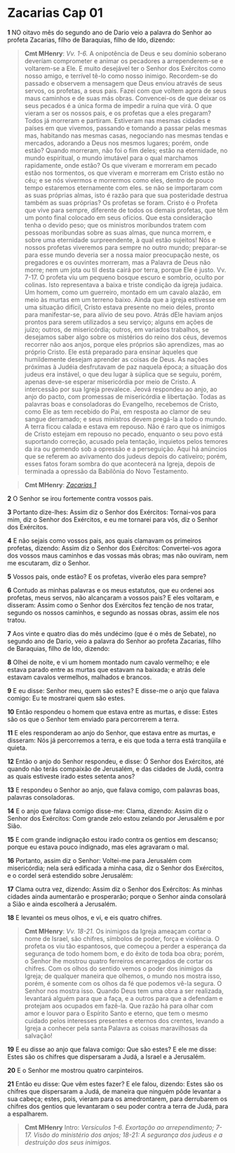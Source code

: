 # Zacarias Cap 01

**1** 	NO oitavo mês do segundo ano de Dario veio a palavra do Senhor ao profeta Zacarias, filho de Baraquias, filho de Ido, dizendo:

> **Cmt MHenry**: *Vv. 1-6.* A onipotência de Deus e seu domínio soberano deveríam comprometer e animar os pecadores a arrependerem-se e voltarem-se a Ele. E muito desejável ter o Senhor dos Exércitos como nosso amigo, e terrível tê-lo como nosso inimigo. Recordem-se do passado e observem a mensagem que Deus enviou através de seus servos, os profetas, a seus pais. Fazei com que voltem agora de seus maus caminhos e de suas más obras. Convencei-os de que deixar os seus pecados é a única forma de impedir a ruína que virá. O que vieram a ser os nossos pais, e os profetas que a eles pregaram? Todos já morreram e partiram. Estiveram nas mesmas cidades e países em que vivemos, passando e tomando a passar pelas mesmas mas, habitando nas mesmas casas, negociando nas mesmas tendas e mercados, adorando a Deus nos mesmos lugares; porém, onde estão? Quando morreram, não foi o fim deles; estão na eternidade, no mundo espiritual, o mundo imutável para o qual marchamos rapidamente, onde estão? Os que viveram e morreram em pecado estão nos tormentos, os que viveram e morreram em Cristo estão no céu; e se nós vivermos e morrermos como eles, dentro de pouco tempo estaremos eternamente com eles. se não se importaram com as suas próprias almas, isto é razão para que sua posteridade destrua também as suas próprias? Os profetas se foram. Cristo é o Profeta que vive para sempre, diferente de todos os demais profetas, que têm um ponto final colocado em seus ofícios. Que esta consideração tenha o devido peso; que os ministros moribundos tratem com pessoas moribundas sobre as suas almas, que nunca morrem, e sobre uma eternidade surpreendente, à qual estão sujeitos! Nós e nossos profetas viveremos para sempre no outro mundo; preparar-se para esse mundo deveria ser a nossa maior preocupação neste, os pregadores e os ouvintes morreram, mas a Palavra de Deus não morre; nem um jota ou til desta cairá por terra, porque Ele é justo. Vv. 7-17. O profeta viu um pequeno bosque escuro e sombrio, oculto por colinas. Isto representava a baixa e triste condição da igreja judaica. Um homem, como um guerreiro, montado em um cavalo alazão, em meio às murtas em um terreno baixo. Ainda que a igreja estivesse em uma situação difícil, Cristo estava presente no meio deles, pronto para manifestar-se, para alívio de seu povo. Atrás dEle haviam anjos prontos para serem utilizados a seu serviço; alguns em ações de juízo; outros, de misericórdia; outros, em variados trabalhos, se desejamos saber algo sobre os mistérios do reino dos céus, devemos recorrer não aos anjos, porque eles próprios são aprendizes, mas ao próprio Cristo. Ele está preparado para ensinar àqueles que humildemente desejam aprender as coisas de Deus. As nações próximas à Judéia desfrutavam de paz naquela época; a situação dos judeus era instável, o que deu lugar à súplica que se seguiu, porém, apenas deve-se esperar misericórdia por meio de Cristo. A intercessão por sua Igreja prevalece. Jeová respondeu ao anjo, ao anjo do pacto, com promessas de misericórdia e libertação. Todas as palavras boas e consoladoras do Evangelho, recebemos de Cristo, como Ele as tem recebido do Pai, em resposta ao clamor de seu sangue derramado; e seus ministros devem pregá-la a todo o mundo. A terra ficou calada e estava em repouso. Não é raro que os inimigos de Cristo estejam em repouso no pecado, enquanto o seu povo está suportando correção, acusado pela tentação, inquietos pelos temores da ira ou gemendo sob a opressão e a perseguição. Aqui há anúncios que se referem ao avivamento dos judeus depois do cativeiro; porém, esses fatos foram sombra do que acontecerá na Igreja, depois de terminada a opressão da Babilônia do Novo Testamento.

> **Cmt MHenry**: *[Zacarias 1](../38A-Zc/01.md#0)*

**2** 	O Senhor se irou fortemente contra vossos pais.

**3** 	Portanto dize-lhes: Assim diz o Senhor dos Exércitos: Tornai-vos para mim, diz o Senhor dos Exércitos, e eu me tornarei para vós, diz o Senhor dos Exércitos.

**4** 	E não sejais como vossos pais, aos quais clamavam os primeiros profetas, dizendo: Assim diz o Senhor dos Exércitos: Convertei-vos agora dos vossos maus caminhos e das vossas más obras; mas não ouviram, nem me escutaram, diz o Senhor.

**5** 	Vossos pais, onde estão? E os profetas, viverão eles para sempre?

**6** 	Contudo as minhas palavras e os meus estatutos, que eu ordenei aos profetas, meus servos, não alcançaram a vossos pais? E eles voltaram, e disseram: Assim como o Senhor dos Exércitos fez tenção de nos tratar, segundo os nossos caminhos, e segundo as nossas obras, assim ele nos tratou.

**7** 	Aos vinte e quatro dias do mês undécimo (que é o mês de Sebate), no segundo ano de Dario, veio a palavra do Senhor ao profeta Zacarias, filho de Baraquias, filho de Ido, dizendo:

**8** 	Olhei de noite, e vi um homem montado num cavalo vermelho; e ele estava parado entre as murtas que estavam na baixada; e atrás dele estavam cavalos vermelhos, malhados e brancos.

**9** 	E eu disse: Senhor meu, quem são estes? E disse-me o anjo que falava comigo: Eu te mostrarei quem são estes.

**10** 	Então respondeu o homem que estava entre as murtas, e disse: Estes são os que o Senhor tem enviado para percorrerem a terra.

**11** 	E eles responderam ao anjo do Senhor, que estava entre as murtas, e disseram: Nós já percorremos a terra, e eis que toda a terra está tranqüila e quieta.

**12** 	Então o anjo do Senhor respondeu, e disse: Ó Senhor dos Exércitos, até quando não terás compaixão de Jerusalém, e das cidades de Judá, contra as quais estiveste irado estes setenta anos?

**13** 	E respondeu o Senhor ao anjo, que falava comigo, com palavras boas, palavras consoladoras.

**14** 	E o anjo que falava comigo disse-me: Clama, dizendo: Assim diz o Senhor dos Exércitos: Com grande zelo estou zelando por Jerusalém e por Sião.

**15** 	E com grande indignação estou irado contra os gentios em descanso; porque eu estava pouco indignado, mas eles agravaram o mal.

**16** 	Portanto, assim diz o Senhor: Voltei-me para Jerusalém com misericórdia; nela será edificada a minha casa, diz o Senhor dos Exércitos, e o cordel será estendido sobre Jerusalém:

**17** 	Clama outra vez, dizendo: Assim diz o Senhor dos Exércitos: As minhas cidades ainda aumentarão e prosperarão; porque o Senhor ainda consolará a Sião e ainda escolherá a Jerusalém.

**18** 	E levantei os meus olhos, e vi, e eis quatro chifres.

> **Cmt MHenry**: *Vv. 18-21.* Os inimigos da Igreja ameaçam cortar o nome de Israel, são chifres, símbolos de poder, força e violência. O profeta os viu tão espantosos, que começou a perder a esperança da segurança de todo homem bom, e do êxito de toda boa obra; porém, o Senhor lhe mostrou quatro ferreiros encarregados de cortar os chifres. Com os olhos do sentido vemos o poder dos inimigos da Igreja; de qualquer maneira que olhemos, o mundo nos mostra isso, porém, é somente com os olhos da fé que podemos vê-la segura. O Senhor nos mostra isso. Quando Deus tem uma obra a ser realizada, levantará alguém para que a faça, e a outros para que a defendam e protejam aos ocupados em fazê-la. Que razão há para olhar com amor e louvor para o Espírito Santo e eterno, que tem o mesmo cuidado pelos interesses presentes e eternos dos crentes, levando a Igreja a conhecer pela santa Palavra as coisas maravilhosas da salvação!

**19** 	E eu disse ao anjo que falava comigo: Que são estes? E ele me disse: Estes são os chifres que dispersaram a Judá, a Israel e a Jerusalém.

**20** 	E o Senhor me mostrou quatro carpinteiros.

**21** 	Então eu disse: Que vêm estes fazer? E ele falou, dizendo: Estes são os chifres que dispersaram a Judá, de maneira que ninguém pôde levantar a sua cabeça; estes, pois, vieram para os amedrontarem, para derrubarem os chifres dos gentios que levantaram o seu poder contra a terra de Judá, para a espalharem.


> **Cmt MHenry** Intro: *Versículos 1-6. Exortação ao arrependimento; 7-17. Visão do ministério dos anjos; 18-21: A segurança dos judeus e a destruição dos seus inimigos.*